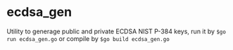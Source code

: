 # ecdsa_gen
Utility to generage public and private ECDSA NIST P-384 keys,
run it by `$go run ecdsa_gen.go` or compile by `$go build ecdsa_gen.go`
